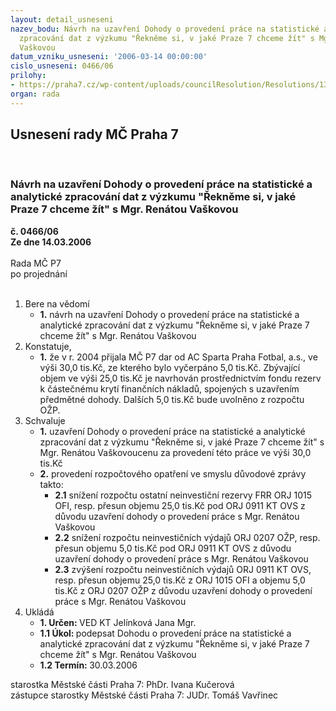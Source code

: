 ```yaml
---
layout: detail_usneseni
nazev_bodu: Návrh na uzavření Dohody o provedení práce na statistické a analytické
  zpracování dat z výzkumu "Řekněme si, v jaké Praze 7 chceme žít" s Mgr. Renátou
  Vaškovou
datum_vzniku_usneseni: '2006-03-14 00:00:00'
cislo_usneseni: 0466/06
prilohy:
- https://praha7.cz/wp-content/uploads/councilResolution/Resolutions/13222/14-cvsocio.doc
organ: rada
---
```

<div id="ucUsn_pList" class="usn">
	<span><h2>Usnesení rady MČ Praha 7 </h2>
<br></span><div class="standBody">
<span><h3>Návrh na uzavření Dohody o provedení práce na statistické a analytické zpracování dat z výzkumu "Řekněme si, v jaké Praze 7 chceme žít" s Mgr. Renátou Vaškovou</h3></span><div class="center">
		<strong>č. 0466/06</strong><br>
	</div>
<div class="center">
		<strong>Ze dne 14.03.2006</strong><br><br>
	</div>Rada MČ P7<br> po projednání<br><br><ol>
<li>Bere na vědomí<ul><li>
<strong>1.</strong> návrh na uzavření Dohody o provedení práce na statistické a analytické zpracování dat z výzkumu "Řekněme si, v jaké Praze 7 chceme žít" s Mgr. Renátou Vaškovou</li></ul>
</li>
<li>Konstatuje,<ul><li>
<strong>1.</strong> že v r. 2004 přijala MČ P7 dar od AC Sparta Praha Fotbal, a.s., ve výši 30,0 tis.Kč, ze kterého bylo vyčerpáno 5,0 tis.Kč. Zbývající objem ve výši 25,0 tis.Kč je navrhován prostřednictvím fondu rezerv k částečnému krytí finančních nákladů, spojených s uzavřením předmětné dohody. Dalších 5,0 tis.Kč bude uvolněno z rozpočtu OŽP.</li></ul>
</li>
<li>Schvaluje<ul>
<li>
<strong>1.</strong> uzavření Dohody o provedení práce na statistické a analytické zpracování dat z výzkumu "Řekněme si, v jaké Praze 7 chceme žít" s Mgr. Renátou Vaškovoucenu za provedení této práce ve výši 30,0 tis.Kč </li>
<li>
<strong>2.</strong> provedení rozpočtového opatření ve smyslu důvodové zprávy takto:<ul>
<li>
<strong>2.1</strong> snížení rozpočtu ostatní neinvestiční rezervy FRR ORJ 1015 OFI, resp. přesun objemu 25,0 tis.Kč pod ORJ 0911 KT OVS z důvodu uzavření dohody o provedení práce s Mgr. Renátou Vaškovou</li>
<li>
<strong>2.2</strong> snížení rozpočtu neinvestičních výdajů ORJ 0207 OŽP, resp. přesun objemu 5,0 tis.Kč pod ORJ 0911 KT OVS z důvodu uzavření dohody o provedení práce s Mgr. Renátou Vaškovou</li>
<li>
<strong>2.3</strong> zvýšení rozpočtu neinvestičních výdajů ORJ 0911 KT OVS, resp. přesun objemu 25,0 tis.Kč z ORJ 1015 OFI  a objemu 5,0 tis.Kč z ORJ 0207 OŽP z důvodu uzavření dohody o provedení práce s Mgr. Renátou Vaškovou</li>
</ul>
</li>
</ul>
</li>
<li>Ukládá<ul>
<li>
<strong>1. Určen: </strong>VED KT Jelínková Jana Mgr.</li>
<li>
<strong>1.1 Úkol: </strong>podepsat Dohodu o provedení práce na statistické a analytické zpracování dat z výzkumu "Řekněme si, v jaké Praze 7 chceme žít" s Mgr. Renátou Vaškovou </li>
<li>
<strong>1.2 Termín: </strong>30.03.2006</li>
</ul>
</li>
</ol>starostka Městské části Praha 7: PhDr. Ivana Kučerová<br>zástupce starostky Městské části Praha 7: JUDr. Tomáš Vavřinec 
</div>
</div>